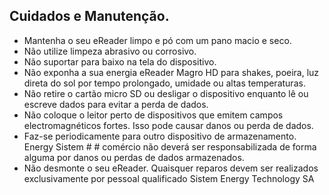 ## Cuidados e Manutenção.

- Mantenha o seu eReader limpo e pó com um pano macio e seco.
- Não utilize limpeza abrasivo ou corrosivo.
- Não suportar para baixo na tela do dispositivo.
- Não exponha a sua energia eReader Magro HD para shakes, poeira, luz direta do sol por tempo prolongado, umidade ou altas temperaturas.
- Não retire o cartão micro SD ou desligar o dispositivo enquanto lê ou escreve dados para evitar a perda de dados.
- Não coloque o leitor perto de dispositivos que emitem campos electromagnéticos fortes. Isso pode causar danos ou perda de dados.
- Faz-se periodicamente para outro dispositivo de armazenamento. Energy Sistem # # comércio não deverá ser responsabilizada de forma alguma por danos ou perdas de dados armazenados.
- Não desmonte o seu eReader. Quaisquer reparos devem ser realizados exclusivamente por pessoal qualificado Sistem Energy Technology SA

